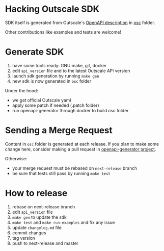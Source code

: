 # Hacking Outscale SDK

SDK itself is generated from Outscale's [OpenAPI description](https://github.com/outscale/osc-api) in [osc](osc/) folder.

Other contributions like examples and tests are welcome!

# Generate SDK

1. have some tools ready: GNU make, git, docker
2. edit `api_version` file and to the latest Outscale API version
4. launch sdk generation by running `make gen`
5. new sdk is now generated in `osc` folder

Under the hood:
- we get official Outscale yaml
- apply some patch if needed (.patch folder)
- run openapi-generator through docker to build osc folder

# Sending a Merge Request

Content in `osc` folder is generated at each release.
If you plan to make some change here, consider making a pull request in [openapi-generator project](https://github.com/OpenAPITools/openapi-generator/).

Otherwise:
- your merge request must be rebased on `next-release` branch
- be sure that tests still pass by running `make test`

# How to release

1. rebase on next-release branch
2. edit `api_version` file
3. `make gen` to update the sdk
4. `make test` and `make run-examples` and fix any issue
5. update `changelog.md` file
6. commit changes
7. tag version
8. push to next-release and master
